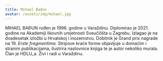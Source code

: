 ```yaml
---
title: Mihael Bađun
avatar: /assets/img/mihael.jpg
---
```

MIHAEL BAĐUN rođen je 1996. godine u Varaždinu. Diplomirao je 2021. godine na Akademiji likovnih umjetnosti Sveučilišta u Zagrebu. Izlagao je na dvadesetak izložbi u Hrvatskoj i inozemstvu. Dobitnik je Grand prix nagrade na 19. *Erste fragmentima*. Stripove kraće forme objavljuje u domaćim i stranim publikacijama, ilustrira naslovnice knjiga te je autor nekoliko murala. Član je HDLU_a. Živi i radi u Varaždinu.
